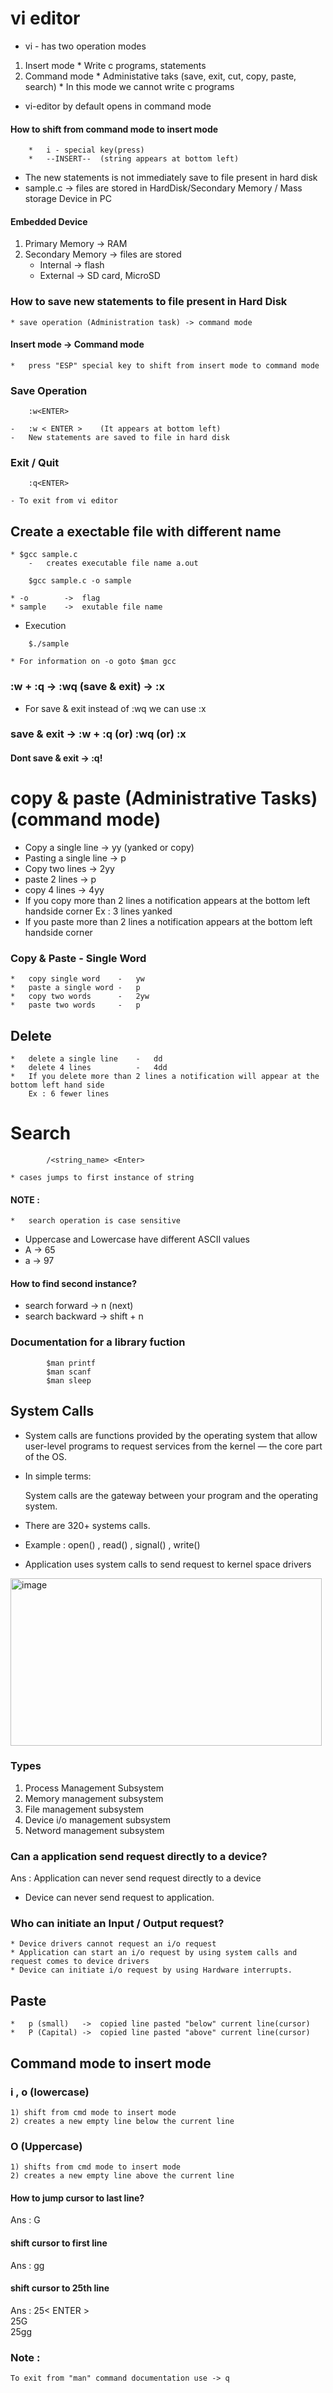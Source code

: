 # vi editor
* vi - has two operation modes
1)  Insert mode
        *   Write c programs, statements
2)  Command mode
        *   Administative taks (save, exit, cut, copy, paste, search)
        *   In this mode we cannot write c programs

*   vi-editor by default opens in command mode
#### How to shift from command mode to insert mode
        *   i - special key(press)
        *   --INSERT--  (string appears at bottom left)

*   The new statements is not immediately save to file present in hard disk
*   sample.c    ->  files are stored in HardDisk/Secondary Memory / Mass storage Device in PC

#### Embedded Device

1)  Primary Memory      ->      RAM 
2)  Secondary Memory    ->      files are stored
    -   Internal    ->  flash
    -   External    ->  SD card, MicroSD

### How to save new statements to file present in Hard Disk
    
    * save operation (Administration task) -> command mode

####    Insert mode     ->      Command mode
    *   press "ESP" special key to shift from insert mode to command mode

### Save Operation
```
    :w<ENTER>
```
    -   :w < ENTER >    (It appears at bottom left)
    -   New statements are saved to file in hard disk

### Exit / Quit
```
    :q<ENTER>
```
    - To exit from vi editor

## Create a exectable file with different name
    * $gcc sample.c
        -   creates executable file name a.out
```
    $gcc sample.c -o sample
```
    * -o        ->  flag
    * sample    ->  exutable file name

* Execution
```
    $./sample
```

    * For information on -o goto $man gcc

###     :w + :q     ->      :wq     (save & exit)   ->  :x
*   For save & exit instead of :wq we can use :x

###     save & exit ->  :w + :q     (or)    :wq     (or)    :x

####    Dont save & exit    ->  :q!

#  copy & paste    (Administrative Tasks)(command mode)

*   Copy a single line      ->  yy  (yanked or copy)
*   Pasting a single line   ->  p
*   Copy two lines          ->  2yy
*   paste 2 lines           ->  p
*   copy 4 lines            ->  4yy
*   If you copy more than 2 lines a notification appears at the bottom left handside corner
    Ex : 3 lines yanked
*   If you paste more than 2 lines a notification appears at the bottom left handside corner

###   Copy & Paste - Single Word
    *   copy single word    -   yw
    *   paste a single word -   p
    *   copy two words      -   2yw
    *   paste two words     -   p

##   Delete
    *   delete a single line    -   dd
    *   delete 4 lines          -   4dd
    *   If you delete more than 2 lines a notification will appear at the bottom left hand side
        Ex : 6 fewer lines

#     Search

```
        /<string_name> <Enter>
```
    * cases jumps to first instance of string

#### NOTE :
    *   search operation is case sensitive

*   Uppercase and Lowercase have different ASCII values
*   A   ->  65
*   a   ->  97
####    How to find second instance?
*   search forward      ->  n   (next)
*   search backward     ->  shift + n

###     Documentation for a library fuction
```
        $man printf
        $man scanf
        $man sleep
```

##  System Calls

*   System calls are functions provided by the operating system that allow user-level programs to request services from the kernel — the core part of the OS.

*   In simple terms:    <br>

    System calls are the gateway between your program and the operating system.

*   There are 320+ systems calls.
*   Example :   open() , read() , signal() , write()

* Application uses system calls to send request to kernel space drivers
<img width="498" height="268" alt="image" src="https://github.com/user-attachments/assets/bbe28115-fd7f-40cc-9e83-e731e0f1d2c0" />

### Types

1)  Process Management Subsystem
2)  Memory management subsystem
3)  File management subsystem
4)  Device i/o  management subsystem
5)  Netword management subsystem

### Can a application send request directly to a device?
Ans : Application can never send request directly to a device

*   Device can never send request to application.

### Who can initiate an Input / Output request?
    * Device drivers cannot request an i/o request
    * Application can start an i/o request by using system calls and request comes to device drivers
    * Device can initiate i/o request by using Hardware interrupts.

## Paste
    *   p (small)   ->  copied line pasted "below" current line(cursor)
    *   P (Capital) ->  copied line pasted "above" current line(cursor)

## Command mode     to      insert mode

###     i ,  o (lowercase)
    1) shift from cmd mode to insert mode
    2) creates a new empty line below the current line
###     O (Uppercase)
    1) shifts from cmd mode to insert mode
    2) creates a new empty line above the current line

#### How to jump cursor to last line?
Ans : G

#### shift cursor to first line
Ans : gg

#### shift cursor to 25th line
Ans : 
        25< ENTER > <br>
        25G<br>
        25gg<br>

### Note :
    To exit from "man" command documentation use -> q

